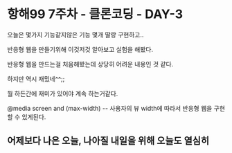 # 항해99 7주차 - 클론코딩 - DAY-3

오늘은 몇가지 기능같지않은 기능 몇개 딸랑 구현하고..

반응형 웹을 만들기위해 이것저것 알아보고 실험을 해봤다.

반응형 웹을 만드는걸 처음해봤는데 상당히 어려운 내용인 것 같다.

하지만 역시 재밌네^^;;

뭘 하든간에 재미가 있어야 계속 하는거같다.

@media screen and (max-width) -- 사용자의 뷰 width에 따라서 반응형 웹을 구현할 수 있게된다.

## 어제보다 나은 오늘, 나아질 내일을 위해 오늘도 열심히
